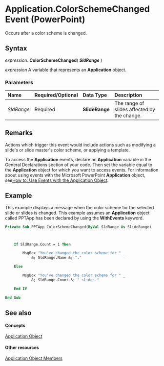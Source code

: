 
# Application.ColorSchemeChanged Event (PowerPoint)

Occurs after a color scheme is changed.


## Syntax

 _expression_. **ColorSchemeChanged**( **_SldRange_** )

 _expression_ A variable that represents an **Application** object.


### Parameters



|**Name**|**Required/Optional**|**Data Type**|**Description**|
|:-----|:-----|:-----|:-----|
| _SldRange_|Required|**SlideRange**| The range of slides affected by the change.|

## Remarks

Actions which trigger this event would include actions such as modifying a slide's or slide master's color scheme, or applying a template.

To access the  **Application** events, declare an **Application** variable in the General Declarations section of your code. Then set the variable equal to the **Application** object for which you want to access events. For information about using events with the Microsoft PowerPoint **Application** object, see[How to: Use Events with the Application Object](b657ab62-67fa-4eeb-736c-86e31a026c73.md).


## Example

This example displays a message when the color scheme for the selected slide or slides is changed. This example assumes an  **Application** object called PPTApp has been declared by using the **WithEvents** keyword.


```vb
Private Sub PPTApp_ColorSchemeChanged(ByVal SldRange As SlideRange)



    If SldRange.Count = 1 Then

        MsgBox "You've changed the color scheme for " _
            &; SldRange.Name &; "."

    Else

        MsgBox "You've changed the color scheme for " _
            &; SldRange.Count &; " slides."

    End If

End Sub
```


## See also


#### Concepts


[Application Object](978c2b99-4271-b953-4283-73b5f3d96f41.md)
#### Other resources


[Application Object Members](7a9042da-ef77-ebba-c872-f736bf486674.md)
